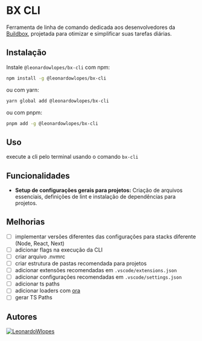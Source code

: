 
# BX CLI

Ferramenta de linha de comando dedicada aos desenvolvedores da [Buildbox](https://buildbox.com.br/), projetada para otimizar e simplificar suas tarefas diárias.

## Instalação

Instale `@leonardowlopes/bx-cli` com npm:

```bash
npm install -g @leonardowlopes/bx-cli
```

ou com yarn:

```bash
yarn global add @leonardowlopes/bx-cli
```

ou com pnpm:

```bash
pnpm add -g @leonardowlopes/bx-cli
```

## Uso

execute a cli pelo terminal usando o comando ```bx-cli```

## Funcionalidades

- **Setup de configurações gerais para projetos:** Criação de arquivos essenciais, definições de lint e instalação de dependências para projetos.

## Melhorias

- [ ] implementar versões diferentes das configurações para stacks diferente (Node, React, Next)
- [ ] adicionar flags na execução da CLI
- [ ] criar arquivo .nvmrc
- [ ] criar estrutura de pastas recomendada para projetos
- [ ] adicionar extensões recomendadas em ```.vscode/extensions.json```
- [ ] adicionar configurações recomendadas em ```.vscode/settings.json```
- [ ] adicionar ts paths
- [ ] adicionar loaders com [ora](https://www.npmjs.com/package/ora)
- [ ] gerar TS Paths

## Autores

[![LeonardoWlopes](https://github.com/LeonardoWlopes.png)](https://github.com/LeonardoWlopes)
